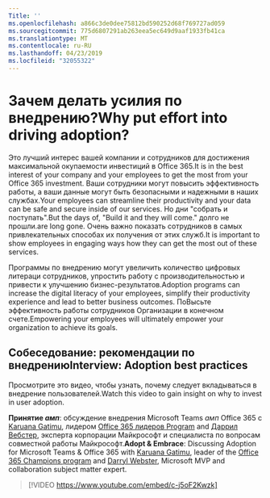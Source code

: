 ```yaml
---
Title: ''
ms.openlocfilehash: a866c3de0dee75812bd590252d68f769727ad059
ms.sourcegitcommit: 775d6807291ab263eea5ec649d9aaf1933fb41ca
ms.translationtype: MT
ms.contentlocale: ru-RU
ms.lasthandoff: 04/23/2019
ms.locfileid: "32055322"
---
```

# <a name="why-put-effort-into-driving-adoption"></a><span data-ttu-id="105f9-103">Зачем делать усилия по внедрению?</span><span class="sxs-lookup"><span data-stu-id="105f9-103">Why put effort into driving adoption?</span></span>  

<span data-ttu-id="105f9-104">Это лучший интерес вашей компании и сотрудников для достижения максимальной окупаемости инвестиций в Office 365.</span><span class="sxs-lookup"><span data-stu-id="105f9-104">It is in the best interest of your company and your employees to get the most from your Office 365 investment.</span></span>  <span data-ttu-id="105f9-105">Ваши сотрудники могут повысить эффективность работы, а ваши данные могут быть безопасными и надежными в наших службах.</span><span class="sxs-lookup"><span data-stu-id="105f9-105">Your employees can streamline their productivity and your data can be safe and secure inside of our services.</span></span>  <span data-ttu-id="105f9-106">Но дни "собрать и поступать".</span><span class="sxs-lookup"><span data-stu-id="105f9-106">But the days of, "Build it and they will come."</span></span> <span data-ttu-id="105f9-107">долго не прошли.</span><span class="sxs-lookup"><span data-stu-id="105f9-107">are long gone.</span></span>  <span data-ttu-id="105f9-108">Очень важно показать сотрудников в самых привлекательных способах их получения от этих служб.</span><span class="sxs-lookup"><span data-stu-id="105f9-108">It is important to show employees in engaging ways how they can get the most out of these services.</span></span>

<span data-ttu-id="105f9-109">Программы по внедрению могут увеличить количество цифровых литераци сотрудников, упростить работу с производительностью и привести к улучшению бизнес-результатов.</span><span class="sxs-lookup"><span data-stu-id="105f9-109">Adoption programs can increase the digital literacy of your employees, simplify their productivity experience and lead to better business outcomes.</span></span> <span data-ttu-id="105f9-110">ПоВысьте эффективность работы сотрудников Организации в конечном счете.</span><span class="sxs-lookup"><span data-stu-id="105f9-110">Empowering your employees will ultimately empower your organization to achieve its goals.</span></span> 

## <a name="interview-adoption-best-practices"></a><span data-ttu-id="105f9-111">Собеседование: рекомендации по внедрению</span><span class="sxs-lookup"><span data-stu-id="105f9-111">Interview: Adoption best practices</span></span>

<span data-ttu-id="105f9-112">Просмотрите это видео, чтобы узнать, почему следует вкладываться в внедрение пользователей.</span><span class="sxs-lookup"><span data-stu-id="105f9-112">Watch this video to gain insight on why to invest in user adoption.</span></span>  

<span data-ttu-id="105f9-113">**Принятие _амп_**: обсуждение внедрения Microsoft Teams _амп_ Office 365 с [Karuana Gatimu](https://linkedin.com/in/karuanagatimu), лидером [Office 365 лидеров Program](https://aka.ms/O365Champions) and [Даррил Вебстер](https://webster.net.nz/), эксперта корпорации Майкрософт и специалиста по вопросам совместной работы Майкрософт.</span><span class="sxs-lookup"><span data-stu-id="105f9-113">**Adopt & Embrace**: Discussing Adoption for Microsoft Teams & Office 365 with [Karuana Gatimu](https://linkedin.com/in/karuanagatimu), leader of the [Office 365 Champions program](https://aka.ms/O365Champions) and [Darryl Webster](https://webster.net.nz/), Microsoft MVP and collaboration subject matter expert.</span></span> 

> [!VIDEO https://www.youtube.com/embed/c-j5oF2Kwzk]

